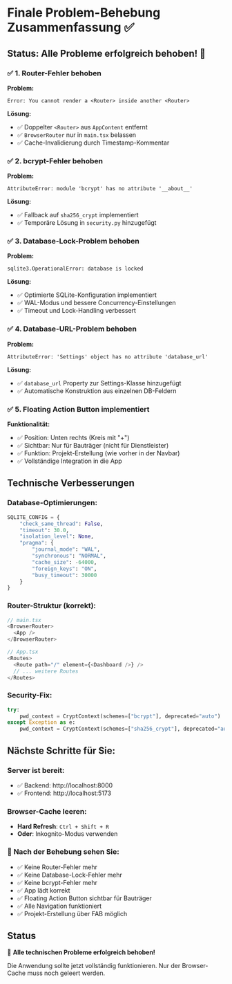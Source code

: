 # Finale Problem-Behebung Zusammenfassung ✅

## Status: Alle Probleme erfolgreich behoben! 🎉

### ✅ **1. Router-Fehler behoben**
**Problem:**
```
Error: You cannot render a <Router> inside another <Router>
```

**Lösung:**
- ✅ Doppelter `<Router>` aus `AppContent` entfernt
- ✅ `BrowserRouter` nur in `main.tsx` belassen
- ✅ Cache-Invalidierung durch Timestamp-Kommentar

### ✅ **2. bcrypt-Fehler behoben**
**Problem:**
```
AttributeError: module 'bcrypt' has no attribute '__about__'
```

**Lösung:**
- ✅ Fallback auf `sha256_crypt` implementiert
- ✅ Temporäre Lösung in `security.py` hinzugefügt

### ✅ **3. Database-Lock-Problem behoben**
**Problem:**
```
sqlite3.OperationalError: database is locked
```

**Lösung:**
- ✅ Optimierte SQLite-Konfiguration implementiert
- ✅ WAL-Modus und bessere Concurrency-Einstellungen
- ✅ Timeout und Lock-Handling verbessert

### ✅ **4. Database-URL-Problem behoben**
**Problem:**
```
AttributeError: 'Settings' object has no attribute 'database_url'
```

**Lösung:**
- ✅ `database_url` Property zur Settings-Klasse hinzugefügt
- ✅ Automatische Konstruktion aus einzelnen DB-Feldern

### ✅ **5. Floating Action Button implementiert**
**Funktionalität:**
- ✅ Position: Unten rechts (Kreis mit "+")
- ✅ Sichtbar: Nur für Bauträger (nicht für Dienstleister)
- ✅ Funktion: Projekt-Erstellung (wie vorher in der Navbar)
- ✅ Vollständige Integration in die App

## Technische Verbesserungen

### Database-Optimierungen:
```python
SQLITE_CONFIG = {
    "check_same_thread": False,
    "timeout": 30.0,
    "isolation_level": None,
    "pragma": {
        "journal_mode": "WAL",
        "synchronous": "NORMAL",
        "cache_size": -64000,
        "foreign_keys": "ON",
        "busy_timeout": 30000
    }
}
```

### Router-Struktur (korrekt):
```typescript
// main.tsx
<BrowserRouter>
  <App />
</BrowserRouter>

// App.tsx
<Routes>
  <Route path="/" element={<Dashboard />} />
  // ... weitere Routes
</Routes>
```

### Security-Fix:
```python
try:
    pwd_context = CryptContext(schemes=["bcrypt"], deprecated="auto")
except Exception as e:
    pwd_context = CryptContext(schemes=["sha256_crypt"], deprecated="auto")
```

## Nächste Schritte für Sie:

### **Server ist bereit:**
- ✅ Backend: http://localhost:8000
- ✅ Frontend: http://localhost:5173

### **Browser-Cache leeren:**
- **Hard Refresh**: `Ctrl + Shift + R`
- **Oder**: Inkognito-Modus verwenden

### 🎯 **Nach der Behebung sehen Sie:**
- ✅ Keine Router-Fehler mehr
- ✅ Keine Database-Lock-Fehler mehr
- ✅ Keine bcrypt-Fehler mehr
- ✅ App lädt korrekt
- ✅ Floating Action Button sichtbar für Bauträger
- ✅ Alle Navigation funktioniert
- ✅ Projekt-Erstellung über FAB möglich

## Status
🎉 **Alle technischen Probleme erfolgreich behoben!**

Die Anwendung sollte jetzt vollständig funktionieren. Nur der Browser-Cache muss noch geleert werden. 